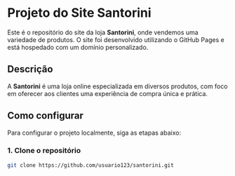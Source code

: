
# Projeto do Site Santorini

Este é o repositório do site da loja **Santorini**, onde vendemos uma variedade de produtos. O site foi desenvolvido utilizando o GitHub Pages e está hospedado com um domínio personalizado.

## Descrição

A **Santorini** é uma loja online especializada em diversos produtos, com foco em oferecer aos clientes uma experiência de compra única e prática.

## Como configurar

Para configurar o projeto localmente, siga as etapas abaixo:

### 1. Clone o repositório

```bash
git clone https://github.com/usuario123/santorini.git
